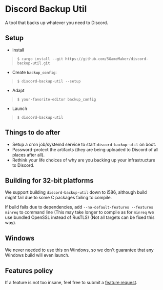 # Discord Backup Util

A tool that backs up whatever you need to Discord.

## Setup

- Install
> `$ cargo install --git https://github.com/5GameMaker/discord-backup-util.git`
- Create `backup_config`:
> `$ discord-backup-util --setup`
- Adapt
> `$ your-favorite-editor backup_config`
- Launch
> `$ discord-backup-util`

## Things to do after

- Setup a cron job/systemd service to start `discord-backup-util` on boot.
- Password-protect the artifacts (they are being uploaded to Discord of all places after all).
- Rethink your life choices of why are you backing up your infrastructure to Discord.

## Building for 32-bit platforms

We support building `discord-backup-util` down to i586, although build might fail due
to some C packages failing to compile.

If build fails due to dependencies, add `--no-default-features --features minreq` to command line
(This may take longer to compile as for `minreq` we use bundled OpenSSL instead of RusTLS) (Not all
targets can be fixed this way).

## Windows

We never needed to use this on Windows, so we don't guarantee that any Windows build will even launch.

## Features policy

If a feature is not too insane, feel free to submit a [feature request](https://github.com/5GameMaker/discord-backup-util/issues/new?assignees=&labels=enhancement&projects=&template=feature_request.md&title=feature%3A+This+one%21).

